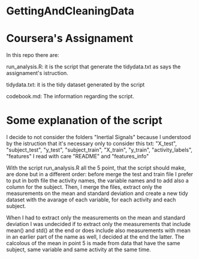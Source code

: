 # GettingAndCleaningData
# Coursera's Assignament
In this repo there are:

  run_analysis.R: it is the script that generate the tidydata.txt as says the assignament's istruction.
  
  tidydata.txt: it is the tidy dataset generated by the script
  
  codebook.md: The information regarding the script.
  
# Some explanation of the script
I decide to not consider the folders "Inertial Signals" because I understood by the istruction that it's necessary only to consider this txt: "X_test", "subject_test", "y_test", "subject_train", "X_train", "y_train", "activity_labels", "features"
I read with care "README" and "features_info"

With the script run_analysis.R all the 5 point, that the script should make, are done but in a different order: before merge the test and train file I prefer to put in both file the activity names, the variable names and to add also a column for the subject. Then, I merge the files, extract only the measurements on the mean and standard deviation and create a new tidy dataset with the avarage of each variable, for each activity and each subject.

When I had to extract only the measurements on the mean and standard deviation I was undecided if to extract only the measurements that include mean() and std() at the end or does include also measurements with mean in an earlier part of the name as well, I decided at the end the latter.
The calcolous of the mean in point 5 is made from data that have the same subject, same variable and same activity at the same time.
